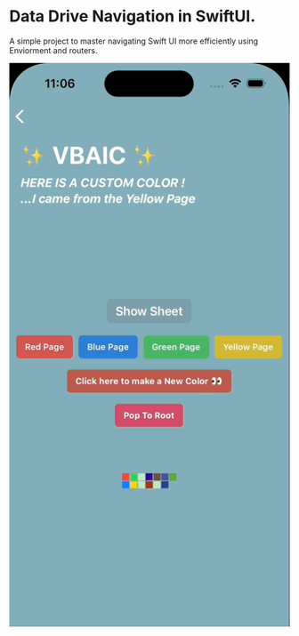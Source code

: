 # Data Drive Navigation in SwiftUI.
A simple project to master navigating Swift UI more efficiently using Enviorment and routers. 

![](COLOR.gif)
